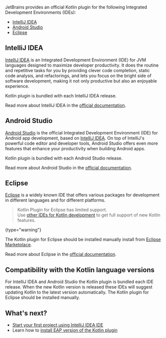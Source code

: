 [//]: # (title: IDEs for Kotlin development)
[//]: # (description: Learn what IDE you could choose for Kotlin development.)

JetBrains provides an official Kotlin plugin for the following Integrated Development Environments (IDEs):

* [IntelliJ IDEA](#intellij-idea)
* [Android Studio](#android-studio)
* [Eclipse](#eclipse)

## IntelliJ IDEA

[IntelliJ IDEA](https://www.jetbrains.com/idea/download/) is an Integrated Development Environment (IDE) for JVM languages designed to maximize developer productivity.
It does the routine and repetitive tasks for you by providing clever code completion, static code analysis, and refactorings, and lets you focus on the bright side of software development, making it not only productive but also an enjoyable experience.

Kotlin plugin is bundled with each IntelliJ IDEA release.

Read more about IntelliJ IDEA in the [official documentation](https://www.jetbrains.com/help/idea/discover-intellij-idea.html).

## Android Studio

[Android Studio](https://developer.android.com/studio) is the official Integrated Development Environment (IDE) for Android app development, based on [IntelliJ IDEA](https://www.jetbrains.com/idea/). 
On top of IntelliJ's powerful code editor and developer tools, Android Studio offers even more features that enhance your productivity when building Android apps.

Kotlin plugin is bundled with each Android Studio release.

Read more about Android Studio in the [official documentation](https://developer.android.com/studio/intro).

## Eclipse

[Eclipse](https://www.eclipse.org/downloads/) is a widely known IDE that offers various packages for development in
different languages and for different platforms.

> Kotlin Plugin for Eclipse has limited support.  
> Use [other IDEs for Kotlin development](ide-overview.md) to get full support of new Kotlin features.
>
{type="warning"}

The Kotlin plugin for Eclipse should be installed manually install from [Eclipse Marketplace](https://marketplace.eclipse.org/content/kotlin-plugin-eclipse).

Read more about Eclipse in the [official documentation](https://www.eclipse.org/documentation/).

## Compatibility with the Kotlin language versions

For IntelliJ IDEA and Android Studio the Kotlin plugin is bundled each IDE release.
When the new Kotlin version is released these IDEs will suggest updating Kotlin to the latest version automatically.
The Kotlin plugin for Eclipse should be installed manually.

## What's next?

* [Start your first project using IntelliJ IDEA IDE](jvm-get-started.md)
* Learn how to [install EAP version of the Kotlin plugin](install-eap-plugin.md)